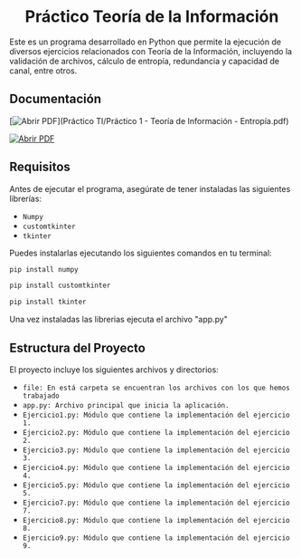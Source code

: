 <h1 align="center"> Práctico Teoría de la Información </h1>

Este es un programa desarrollado en Python que permite la ejecución de diversos ejercicios relacionados con Teoría de la Información, incluyendo la validación de archivos, cálculo de entropía, redundancia y capacidad de canal, entre otros.

## Documentación

[![Abrir PDF](https://img.shields.io/badge/Abrir%20PDF-Documentación-blue?style=for-the-badge)](Práctico TI/Práctico 1 - Teoría de Información - Entropía.pdf)


<a href="Práctico TI/Práctico 1 - Teoría de Información - Entropía.pdf" target="_blank">
  <img src="https://img.shields.io/badge/Abrir%20PDF-Documentación-blue?style=for-the-badge" alt="Abrir PDF">
</a>


## Requisitos

Antes de ejecutar el programa, asegúrate de tener instaladas las siguientes librerías:

- `Numpy`
- `customtkinter`
- `tkinter`

Puedes instalarlas ejecutando los siguientes comandos en tu terminal:

```bash
pip install numpy
```
```bash
pip install customtkinter
```
```bash
pip install tkinter
```
Una vez instaladas las librerias ejecuta el archivo "app.py"

## Estructura del Proyecto
El proyecto incluye los siguientes archivos y directorios:
- `file: En está carpeta se encuentran los archivos con los que hemos trabajado`
- `app.py: Archivo principal que inicia la aplicación.`
- `Ejercicio1.py: Módulo que contiene la implementación del ejercicio 1.`
- `Ejercicio2.py: Módulo que contiene la implementación del ejercicio 2.`
- `Ejercicio3.py: Módulo que contiene la implementación del ejercicio 3.`
- `Ejercicio4.py: Módulo que contiene la implementación del ejercicio 4.`
- `Ejercicio5.py: Módulo que contiene la implementación del ejercicio 5.`
- `Ejercicio7.py: Módulo que contiene la implementación del ejercicio 7.`
- `Ejercicio8.py: Módulo que contiene la implementación del ejercicio 8.`
- `Ejercicio9.py: Módulo que contiene la implementación del ejercicio 9.`
